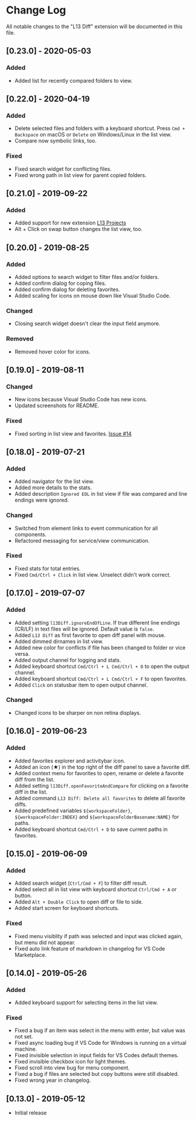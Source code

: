 # Change Log
All notable changes to the "L13 Diff" extension will be documented in this file.

## [0.23.0] - 2020-05-03

### Added
- Added list for recently compared folders to view.

## [0.22.0] - 2020-04-19

### Added
- Delete selected files and folders with a keyboard shortcut. Press `Cmd + Backspace` on macOS or `Delete` on Windows/Linux in the list view.
- Compare now symbolic links, too.

### Fixed
- Fixed search widget for conflicting files.
- Fixed wrong path in list view for parent copied folders.

## [0.21.0] - 2019-09-22

### Added
- Added support for new extension [L13 Projects](https://marketplace.visualstudio.com/items?itemName=L13RARY.l13-projects)
- Alt + Click on swap button changes the list view, too.

## [0.20.0] - 2019-08-25

### Added
- Added options to search widget to filter files and/or folders.
- Added confirm dialog for coping files.
- Added confirm dialog for deleting favorites.
- Added scaling for icons on mouse down like Visual Studio Code.

### Changed
- Closing search widget doesn't clear the input field anymore.

### Removed
- Removed hover color for icons.

## [0.19.0] - 2019-08-11

### Changed
- New icons because Visual Studio Code has new icons.
- Updated screenshots for README.

### Fixed
- Fixed sorting in list view and favorites. [Issue #14](https://github.com/L13/vscode-diff/issues/14)

## [0.18.0] - 2019-07-21

### Added
- Added navigator for the list view.
- Added more details to the stats.
- Added description `Ignored EOL` in list view if file was compared and line endings were ignored.

### Changed
- Switched from element links to event communication for all components.
- Refactored messaging for service/view communication.

### Fixed
- Fixed stats for total entries.
- Fixed `Cmd/Ctrl + Click` in list view. Unselect didn't work correct.

## [0.17.0] - 2019-07-07

### Added
- Added setting `l13Diff.ignoreEndOfLine`. If true different line endings (CR/LF) in text files will be ignored. Default value is `false`.
- Added `L13 Diff` as first favorite to open diff panel with mouse.
- Added dimmed dirnames in list view.
- Added new color for conflicts if file has been changed to folder or vice versa.
- Added output channel for logging and stats.
- Added keyboard shortcut `Cmd/Ctrl + L Cmd/Ctrl + O` to open the output channel.
- Added keyboard shortcut `Cmd/Ctrl + L Cmd/Ctrl + F` to open favorites.
- Added `Click` on statusbar item to open output channel.

### Changed
- Changed icons to be sharper on non retina displays.

## [0.16.0] - 2019-06-23

### Added
- Added favorites explorer and activitybar icon.
- Added an icon (★) in the top right of the diff panel to save a favorite diff.
- Added context menu for favorites to open, rename or delete a favorite diff from the list.
- Added setting `l13Diff.openFavoriteAndCompare` for clicking on a favorite diff in the list.
- Added command `L13 Diff: Delete all favorites` to delete all favorite diffs.
- Added predefined variables `${workspaceFolder}`, `${workspaceFolder:INDEX}` and `${workspaceFolderBasename:NAME}` for paths. 
- Added keyboard shortcut `Cmd/Ctrl + D` to save current paths in favorites.

## [0.15.0] - 2019-06-09

### Added
- Added search widget (`Ctrl/Cmd + F`) to filter diff result.
- Added select all in list view with keyboard shortcut `Ctrl/Cmd + A` or button.
- Added `Alt + Double Click` to open diff or file to side.
- Added start screen for keyboard shortcuts.

### Fixed
- Fixed menu visiblity if path was selected and input was clicked again, but menu did not appear.
- Fixed auto link feature of markdown in changelog for VS Code Marketplace.

## [0.14.0] - 2019-05-26

### Added
- Added keyboard support for selecting items in the list view.

### Fixed
- Fixed a bug if an item was select in the menu with enter, but value was not set.
- Fixed async loading bug if VS Code for Windows is running on a virtual machine.
- Fixed invisible selection in input fields for VS Codes default themes.
- Fixed invisible checkbox icon for light themes.
- Fixed scroll into view bug for menu component.
- Fixed a bug if files are selected but copy buttons were still disabled.
- Fixed wrong year in changelog.

## [0.13.0] - 2019-05-12
- Initial release